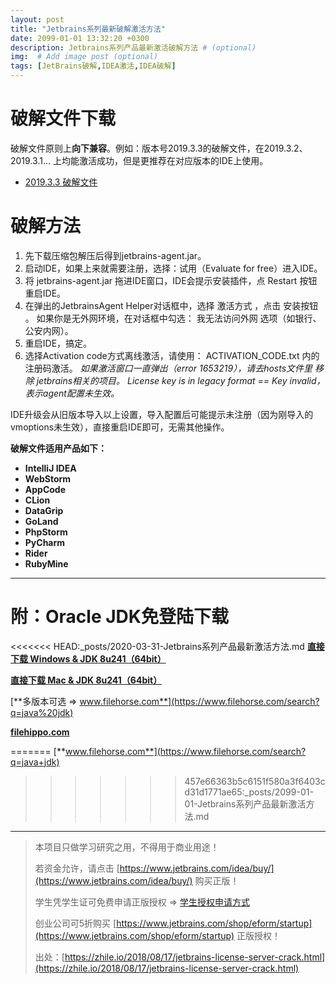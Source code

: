 ```yaml
---
layout: post
title: "Jetbrains系列最新破解激活方法"
date: 2099-01-01 13:32:20 +0300
description: Jetbrains系列产品最新激活破解方法 # (optional)
img:  # Add image post (optional)
tags: [JetBrains破解,IDEA激活,IDEA破解] 
---
```


# 破解文件下载

破解文件原则上**向下兼容**。例如：版本号2019.3.3的破解文件，在2019.3.2、2019.3.1... 上均能激活成功，但是更推荐在对应版本的IDE上使用。



- <a href="https://github.com/Zephyr006/zephyr006.github.io/tree/master/_attachments/jetbrains/2019-3-3.zip" target="_blank" title="点击下载">2019.3.3 破解文件</a>

# 破解方法

1. 先下载压缩包解压后得到jetbrains-agent.jar。
2. 启动IDE，如果上来就需要注册，选择：试⽤（Evaluate for free）进⼊IDE。
3. 将 jetbrains-agent.jar 拖进IDE窗⼝，IDE会提示安装插件，点 Restart 按钮重启IDE。
4. 在弹出的JetbrainsAgent Helper对话框中，选择 激活⽅式 ，点击 安装按钮 。
    如果你是⽆外⽹环境，在对话框中勾选： 我⽆法访问外⽹ 选项（如银⾏、公安内⽹）。
5. 重启IDE，搞定。
6. 选择Activation code⽅式离线激活，请使⽤： ACTIVATION_CODE.txt 内的注册码激活。
    *如果激活窗⼝⼀直弹出（error 1653219），请去hosts⽂件⾥ 移除 jetbrains相关的项⽬。*
    *License key is in legacy format == Key invalid，表示agent配置未⽣效。*

IDE升级会从旧版本导⼊以上设置，导⼊配置后可能提示未注册（因为刚导⼊的vmoptions未⽣效），直接重启IDE即可，⽆需其他操作。


**破解文件适用产品如下：**

- **IntelliJ IDEA** 
- **WebStorm** 
- **AppCode** 
- **CLion** 
- **DataGrip** 
- **GoLand** 
- **PhpStorm** 
- **PyCharm** 
- **Rider** 
- **RubyMine** 

---

# 附：Oracle JDK免登陆下载

<<<<<<< HEAD:_posts/2020-03-31-Jetbrains系列产品最新激活方法.md
<a href="https://www.filehorse.com/download-java-development-kit-64/46502/" target="_blank">**直接下载 Windows & JDK 8u241（64bit）**</a>

<a href="https://mac.filehorse.com/download-java-development-kit/13749/" target="_blank">**直接下载 Mac & JDK 8u241（64bit）**</a>

[**多版本可选 => www.filehorse.com**](https://www.filehorse.com/search?q=java%20jdk) 

<a href="https://filehippo.com/download_java_development_kit_64/8-update-162/" target="_blank">**filehippo.com**</a>


=======
[**www.filehorse.com**](https://www.filehorse.com/search?q=java+jdk) 
>>>>>>> 457e66363b5c6151f580a3f6403cd31d1771ae65:_posts/2099-01-01-Jetbrains系列产品最新激活方法.md



---
>
> 本项⽬只做学习研究之⽤，不得⽤于商业⽤途！
>
> 若资⾦允许，请点击 [https://www.jetbrains.com/idea/buy/](https://www.jetbrains.com/idea/buy/) 购买正版！
>
> 学⽣凭学⽣证可免费申请正版授权 => [学⽣授权申请⽅式](https://sales.jetbrains.com/hc/zh-cn/articles/207154369-学⽣授权申请⽅式)
>
> 创业公司可5折购买 [https://www.jetbrains.com/shop/eform/startup](https://www.jetbrains.com/shop/eform/startup) 正版授权！
>
> 出处：[https://zhile.io/2018/08/17/jetbrains-license-server-crack.html](https://zhile.io/2018/08/17/jetbrains-license-server-crack.html)

